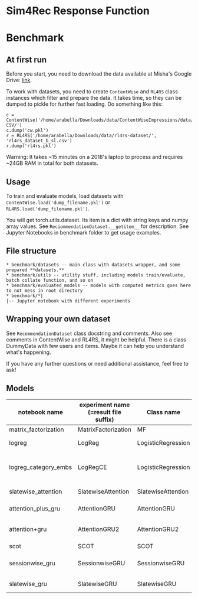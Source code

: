 # Sim4Rec Response Function
 
# Benchmark
 
## At first run
 
Before you start, you need to download the data available at Misha's Google Drive: [link](https://drive.google.com/drive/folders/17mP753jtLIq4jERKxbQWKjAP994FPT66?usp=drive_link).
 
To work with datasets, you need to create `ContentWise` and `RL4RS` class instances which filter and prepare the data. It takes time, so they can be dumped to pickle for further fast loading. Do something like this:
```
c = ContentWise('/home/arabella/Downloads/data/ContentWiseImpressions/data/ContentWiseImpressions/CW10M-CSV/')
c.dump('cw.pkl')
r = RL4RS('/home/arabella/Downloads/data/rl4rs-dataset/', 'rl4rs_dataset_b_sl.csv')
r.dump('rl4rs.pkl')
```
Warning: It takes ~15 minutes on a 2018's laptop to process and requires ~24GB RAM in total for both datasets.
 
## Usage
To train and evaluate models, load datasets with `ContentWise.load('dump_filename.pkl')` or `RL4RS.load('dump_filename.pkl')`.
 
You will get torch.utils.dataset. Its item is a dict with string keys and numpy array values. See `ReciommendationDataset.__getitem__` for description. See Jupyter Notebooks in benchmark folder to get usage examples.
 
## File structure
```
* benchmark/datasets -- main class with datasets wrapper, and some prepared **datasets.** 
* benchmark/utils -- utility stuff, including models train/evaluate, batch collate function, and so on
* benchmark/evaluated_models -- models with computed metrics goes here to not mess in root directory
* benchmark/*|
|-- Jupyter notebook with different experiments
```

## Wrapping your own dataset
See `RecommendationDataset` class docstring and comments.
Also see comments in ContentWise and RL4RS, it might be helpful.
There is a class DummyData with few users and items. Maybe it can help you understand what's happening.

If you have any further questions or need additional assistance, feel free to ask!

## Models

| notebook name         | experiment name <br>(=result file suffix) | Class name | Paper Name | Comment. |
| --------------------- | ----------------------------------------- | ---------- | ---------- | -------- |
| matrix_factorization  | MatrixFactorization      	| MF                 	| MF | |
| logreg                | LogReg                   	| LogisticRegression 	| Logistic<br>regression | |
| logreg_category_embs  | LogRegCE				 	| LogisticRegression 	| -- | same with `logreg`, but use new embeddings |
| slatewise_attention   | SlatewiseAttention       	| SlatewiseAttention 	| Slate-wise Transformer| |
| attention_plus_gru    | AttentionGRU 			   	| AttentionGRU			| Transformer<br>+ GRU| |
| attention+gru         | AttentionGRU2				| AttentionGRU2			| --- | another version of previous |
| scot                  | SCOT                     	| SCOT					| SCOT | |
| sessionwise_gru       | SessionwiseGRU 		   	| SessionwiseGRU		| Session-wise<br>GRU | |
| slatewise_gru         | SlatewiseGRU             	| SlatewiseGRU       	| Slate-wise<br>GRU | |